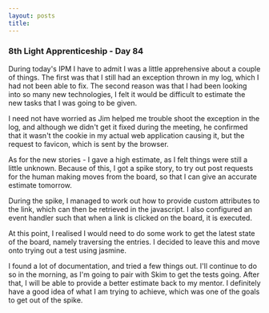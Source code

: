 ```yaml
---
layout: posts
title: 
---
```


### 8th Light Apprenticeship - Day 84


During today's IPM I  have to admit I was a little apprehensive about a couple of things. The first was that I still had an exception thrown in my log, which I had not been able to fix. The second reason was that I had been looking into so many new technologies, I felt it would be difficult to estimate the new tasks that I was going to be given. 

<!--break-->

I need not have worried as Jim helped me trouble shoot the exception in the log, and although we didn't get it fixed during the meeting, he confirmed that it wasn't the cookie in my actual web application causing it, but the request to favicon, which is sent by the browser. 

As for the new stories - I gave a high estimate, as I felt things were still a little unknown. Because of this, I got a spike story, to try out post requests for the human making moves from the board, so that I can give an accurate estimate tomorrow.

During the spike, I managed to work out how to provide custom attributes to the <a> link, which can then be retrieved in the javascript. I also configured an event handler such that when a link is clicked on the board, it is executed.

At this point, I realised I would need to do some work to get the latest state of the board, namely traversing the <td> entries. I decided to leave this and move onto trying out a test using jasmine.

I found a lot of documentation, and tried a few things out. I'll continue to do so in the morning, as I'm going to pair with Skim to get the tests going. After that, I will be able to provide a better estimate back to my mentor. I definitely have a good idea of what I am trying to achieve, which was one of the goals to get out of the spike.
